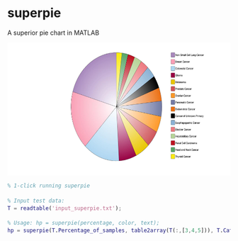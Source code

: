 # superpie
A superior pie chart in MATLAB

<div align=center><img width="900" height="300" src="outfig_superpie.jpg" style="display: block; margin: auto;" ></div>

```matlab
% 1-click running superpie

% Input test data:
T = readtable('input_superpie.txt');

% Usage: hp = superpie(percentage, color, text);
hp = superpie(T.Percentage_of_samples, table2array(T(:,[3,4,5])), T.Category);
```
